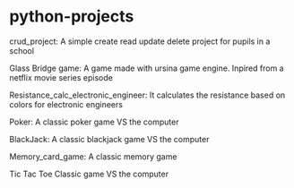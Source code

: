 # python-projects
crud_project:
A simple create read update delete project for pupils in a school

Glass Bridge game:
A game made with ursina game engine. Inpired from a netflix movie series episode

Resistance_calc_electronic_engineer:
It calculates the resistance based on colors for electronic engineers

Poker:
A classic poker game VS the computer

BlackJack:
A classic blackjack game VS the computer

Memory_card_game:
A classic memory game

Tic Tac Toe
Classic game VS the computer 

